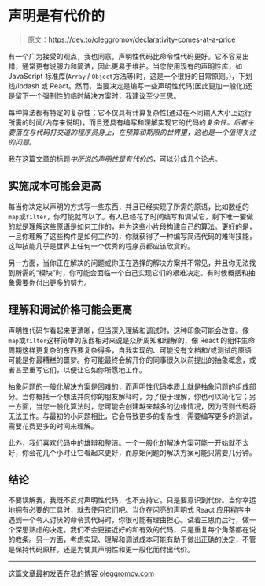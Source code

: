 # 声明是有代价的

> 原文：<https://dev.to/oleggromov/declarativity-comes-at-a-price>

有一个广为接受的观点，我也同意，声明性代码比命令性代码更好。它不容易出错，通常更有说服力和简洁，因此更易于维护。当您使用现有的声明性库，如 JavaScript 标准库(`Array` / `Object`方法等)时，这是一个很好的日常原则。)，下划线/lodash 或 React。然而，当要决定是编写一些声明性代码(因此更加一般化)还是留下一个强制性的临时解决方案时，我建议至少三思。

每种算法都有特定的复杂性；它不仅具有计算复杂性(通过在不同输入大小上运行所需的时间/内存来说明)，而且还具有编写和理解实现它的代码的*复杂性。后者主要落在与代码打交道的程序员身上，在预算和期限的世界里，这也是一个值得关注的问题。*

我在这篇文章的标题*中所说的声明性是有代价的*，可以分成几个论点。

## 实施成本可能会更高

每当你决定以声明的方式写一些东西，并且已经实现了所需的原语，比如数组的`map`或`filter`，你可能就可以了。有人已经花了时间编写和调试它，剩下唯一要做的就是理解这些原语是如何工作的，并为这些小片段构建自己的算法。更好的是，一旦你理解了这些构件是如何工作的，你就获得了一种编写简洁代码的难得技能，这种技能几乎是世界上任何一个优秀的程序员都应该欣赏的。

另一方面，当你正在解决的问题或你正在选择的解决方案并不常见，并且你无法找到所需的“模块”时，你可能会面临一个自己实现它们的艰难决定。有时候概括和抽象需要你付出更多的努力。

## 理解和调试价格可能会更高

声明性代码乍看起来更清晰，但当深入理解和调试时，这种印象可能会改变。像`map`或`filter`这样简单的东西相对来说是众所周知和理解的，像 React 的组件生命周期这样更复杂的东西要复杂得多，自我实现的、可能没有文档和/或测试的原语可能是你最糟糕的噩梦。你可能最终会解开你的同事很久以前提出的抽象概念，或者甚至重写它们，以便让它如你所愿地工作。

抽象问题的一般化解决方案是困难的，而声明性代码本质上就是抽象问题的组成部分。当你概括一个想法并向你的朋友解释时，为了便于理解，你也可以简化它；另一方面，当您一般化算法时，您可能会创建越来越多的边缘情况，因为否则代码将无法工作。与最初的小问题相比，它会导致更多的复杂性，需要编写更多的测试，需要花费更多的时间来理解。

此外，我们喜欢代码中的雄辩和整洁。一个一般化的解决方案可能一开始就不太好，你会花几个小时让它看起来更好，而原始问题的解决方案可能只需要几分钟。

## 结论

不要误解我，我既不反对声明性代码，也不支持它。只是要意识到代价。当你幸运地拥有必要的工具时，就去使用它们吧。当你在闪亮的声明式 React 应用程序中遇到一个令人讨厌的命令式代码时，你很可能有理由担心。试着三思而后行，做一个深思熟虑的决定。我们不会更接近好的和有效的代码，只是重复每个角落都在说的教条。另一方面，考虑实现、理解和调试成本可能有助于做出正确的决定，不管是保持代码原样，还是为使其声明性和更一般化而付出代价。

* * *

[这篇文章最初发表在我的博客 oleggromov.com](http://oleggromov.com/notes/2017-07-declarativity-comes-at-a-price/?utm_source=devto)